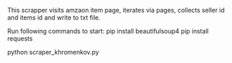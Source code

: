 This scrapper visits amzaon item page, iterates via pages, collects seller id and items id and write to txt file.

Run following commands to start:
pip install beautifulsoup4
pip install requests

python scraper_khromenkov.py
